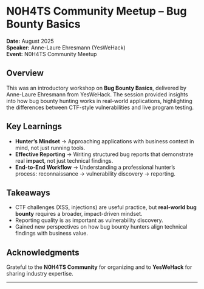 # N0H4TS Community Meetup – Bug Bounty Basics

**Date:** August 2025  
**Speaker:** Anne-Laure Ehresmann (YesWeHack)  
**Event:** N0H4TS Community Meetup  

## Overview  
This was an introductory workshop on **Bug Bounty Basics**, delivered by Anne-Laure Ehresmann from YesWeHack. The session provided insights into how bug bounty hunting works in real-world applications, highlighting the differences between CTF-style vulnerabilities and live program testing.  

## Key Learnings  
- **Hunter’s Mindset** → Approaching applications with business context in mind, not just running tools.  
- **Effective Reporting** → Writing structured bug reports that demonstrate real **impact**, not just technical findings.  
- **End-to-End Workflow** → Understanding a professional hunter’s process: reconnaissance → vulnerability discovery → reporting.  

## Takeaways  
- CTF challenges (XSS, injections) are useful practice, but **real-world bug bounty** requires a broader, impact-driven mindset.  
- Reporting quality is as important as vulnerability discovery.  
- Gained new perspectives on how bug bounty hunters align technical findings with business value.  

## Acknowledgments  
Grateful to the **N0H4TS Community** for organizing and to **YesWeHack** for sharing industry expertise.  

---
